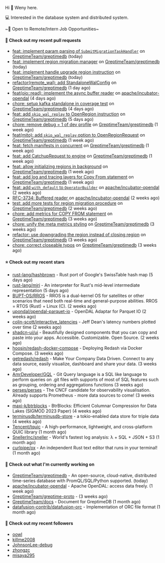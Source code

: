 Hi 👋 Weny here.

💻 Interested in the database system and distributed system.

~🍺 Open to Remote/Intern Job Opportunities~

#### 🔨 Check out my recent pull requests

- [feat: implement param parsing of `SubmitMigrationTaskHandler`](https://github.com/GreptimeTeam/greptimedb/pull/3015) on [GreptimeTeam/greptimedb](https://github.com/GreptimeTeam/greptimedb) (today)
- [feat: implement region migration manager](https://github.com/GreptimeTeam/greptimedb/pull/3014) on [GreptimeTeam/greptimedb](https://github.com/GreptimeTeam/greptimedb) (today)
- [feat: implement handle upgrade region instruction](https://github.com/GreptimeTeam/greptimedb/pull/3013) on [GreptimeTeam/greptimedb](https://github.com/GreptimeTeam/greptimedb) (today)
- [refactor(remote_wal): add StandaloneWalConfig](https://github.com/GreptimeTeam/greptimedb/pull/3002) on [GreptimeTeam/greptimedb](https://github.com/GreptimeTeam/greptimedb) (1 day ago)
- [feat(oio::read): implement the async buffer reader](https://github.com/apache/incubator-opendal/pull/3811) on [apache/incubator-opendal](https://github.com/apache/incubator-opendal) (4 days ago)
- [chore: setup kafka standalone in coverage test](https://github.com/GreptimeTeam/greptimedb/pull/2984) on [GreptimeTeam/greptimedb](https://github.com/GreptimeTeam/greptimedb) (4 days ago)
- [feat: add `skip_wal_replay` to OpenRegion instruction](https://github.com/GreptimeTeam/greptimedb/pull/2977) on [GreptimeTeam/greptimedb](https://github.com/GreptimeTeam/greptimedb) (5 days ago)
- [chore: remove debug = 1 of dev profile](https://github.com/GreptimeTeam/greptimedb/pull/2966) on [GreptimeTeam/greptimedb](https://github.com/GreptimeTeam/greptimedb) (1 week ago)
- [feat(mito): add `skip_wal_replay` option to OpenRegionRequest](https://github.com/GreptimeTeam/greptimedb/pull/2955) on [GreptimeTeam/greptimedb](https://github.com/GreptimeTeam/greptimedb) (1 week ago)
- [feat: fetch manifests in concurrent](https://github.com/GreptimeTeam/greptimedb/pull/2951) on [GreptimeTeam/greptimedb](https://github.com/GreptimeTeam/greptimedb) (1 week ago)
- [feat: add CatchupRequest to engine](https://github.com/GreptimeTeam/greptimedb/pull/2939) on [GreptimeTeam/greptimedb](https://github.com/GreptimeTeam/greptimedb) (1 week ago)
- [feat: allow initializing regions in background](https://github.com/GreptimeTeam/greptimedb/pull/2930) on [GreptimeTeam/greptimedb](https://github.com/GreptimeTeam/greptimedb) (1 week ago)
- [feat: add log and tracing layers for Copy From statement](https://github.com/GreptimeTeam/greptimedb/pull/2929) on [GreptimeTeam/greptimedb](https://github.com/GreptimeTeam/greptimedb) (1 week ago)
- [feat: add `with_default` to `OperatorBuilder`](https://github.com/apache/incubator-opendal/pull/3738) on [apache/incubator-opendal](https://github.com/apache/incubator-opendal) (2 weeks ago)
- [RFC-3734: Buffered reader ](https://github.com/apache/incubator-opendal/pull/3734) on [apache/incubator-opendal](https://github.com/apache/incubator-opendal) (2 weeks ago)
- [test: add more tests for region migration procedure](https://github.com/GreptimeTeam/greptimedb/pull/2895) on [GreptimeTeam/greptimedb](https://github.com/GreptimeTeam/greptimedb) (2 weeks ago)
- [chore: add metrics for COPY FROM statement](https://github.com/GreptimeTeam/greptimedb/pull/2878) on [GreptimeTeam/greptimedb](https://github.com/GreptimeTeam/greptimedb) (3 weeks ago)
- [chore: unify the meta metrics styling](https://github.com/GreptimeTeam/greptimedb/pull/2875) on [GreptimeTeam/greptimedb](https://github.com/GreptimeTeam/greptimedb) (3 weeks ago)
- [refactor: use downgrading the region instead of closing region](https://github.com/GreptimeTeam/greptimedb/pull/2863) on [GreptimeTeam/greptimedb](https://github.com/GreptimeTeam/greptimedb) (3 weeks ago)
- [chore: correct closeable typos](https://github.com/GreptimeTeam/greptimedb/pull/2860) on [GreptimeTeam/greptimedb](https://github.com/GreptimeTeam/greptimedb) (3 weeks ago)

#### ⭐ Check out my recent stars

- [rust-lang/hashbrown](https://github.com/rust-lang/hashbrown) - Rust port of Google&#39;s SwissTable hash map (5 days ago)
- [rust-lang/miri](https://github.com/rust-lang/miri) - An interpreter for Rust&#39;s mid-level intermediate representation (5 days ago)
- [BUPT-OS/RROS](https://github.com/BUPT-OS/RROS) - RROS is a dual-kernel OS for satellites or other scenarios that need both real-time and general-purpose abilities.  RROS = RTOS (Rust) &#43; Linux (C). (2 weeks ago)
- [upondal/opendal-parquet-io](https://github.com/upondal/opendal-parquet-io) - OpenDAL Adaptar for Parquet IO (2 weeks ago)
- [colin-scott/interactive_latencies](https://github.com/colin-scott/interactive_latencies) - Jeff Dean&#39;s latency numbers plotted over time (2 weeks ago)
- [shadcn-ui/ui](https://github.com/shadcn-ui/ui) - Beautifully designed components that you can copy and paste into your apps. Accessible. Customizable. Open Source. (2 weeks ago)
- [hoosin/redash-docker-compose](https://github.com/hoosin/redash-docker-compose) - Deploying Redash via Docker Compose. (3 weeks ago)
- [getredash/redash](https://github.com/getredash/redash) - Make Your Company Data Driven. Connect to any data source, easily visualize, dashboard and share your data. (3 weeks ago)
- [AmrDeveloper/GQL](https://github.com/AmrDeveloper/GQL) -  Git Query language is a SQL like language to perform queries on .git files with supports of most of SQL features such as grouping, ordering and aggregations functions (3 weeks ago)
- [perses/perses](https://github.com/perses/perses) - The CNCF candidate for observability visualisation. Already supports Prometheus - more data sources to come! (3 weeks ago)
- [maxi-k/btrblocks](https://github.com/maxi-k/btrblocks) - BtrBlocks: Efficient Columnar Compression for Data Lakes (SIGMOD 2023 Paper) (4 weeks ago)
- [terminusdb/terminusdb-store](https://github.com/terminusdb/terminusdb-store) - a tokio-enabled data store for triple data (4 weeks ago)
- [Tencent/tquic](https://github.com/Tencent/tquic) - A high-performance, lightweight, and cross-platform QUIC library (1 month ago)
- [SnellerInc/sneller](https://github.com/SnellerInc/sneller) - World&#39;s fastest log analysis: λ &#43; SQL &#43; JSON &#43; S3 (1 month ago)
- [curlpipe/ox](https://github.com/curlpipe/ox) - An independent Rust text editor that runs in your terminal! (1 month ago)

#### 👷 Check out what I'm currently working on

- [GreptimeTeam/greptimedb](https://github.com/GreptimeTeam/greptimedb) - An open-source, cloud-native, distributed time-series database with PromQL/SQL/Python supported. (today)
- [apache/incubator-opendal](https://github.com/apache/incubator-opendal) - Apache OpenDAL: access data freely. (1 week ago)
- [GreptimeTeam/greptime-proto](https://github.com/GreptimeTeam/greptime-proto) -  (3 weeks ago)
- [GreptimeTeam/docs](https://github.com/GreptimeTeam/docs) - Document for GreptimeDB (1 month ago)
- [datafusion-contrib/datafusion-orc](https://github.com/datafusion-contrib/datafusion-orc) - Implementation of ORC file format (1 month ago)

#### 👯 Check out my recent followers

- [oowl](https://github.com/oowl)
- [killme2008](https://github.com/killme2008)
- [JohnsonLee-debug](https://github.com/JohnsonLee-debug)
- [zhongzc](https://github.com/zhongzc)
- [misaya295](https://github.com/misaya295)


